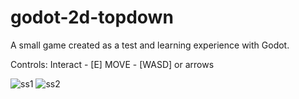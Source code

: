 # godot-2d-topdown
A small game created as a test and learning experience with Godot.

Controls:
Interact - [E]
MOVE - [WASD] or arrows

![ss1](https://github.com/PartyMar/godot-2d-topdown/assets/60110864/6df79799-52cc-4fed-a8e0-86a628c8606f)
![ss2](https://github.com/PartyMar/godot-2d-topdown/assets/60110864/823844eb-aa1e-43ae-845f-294e1abf2e2e)
